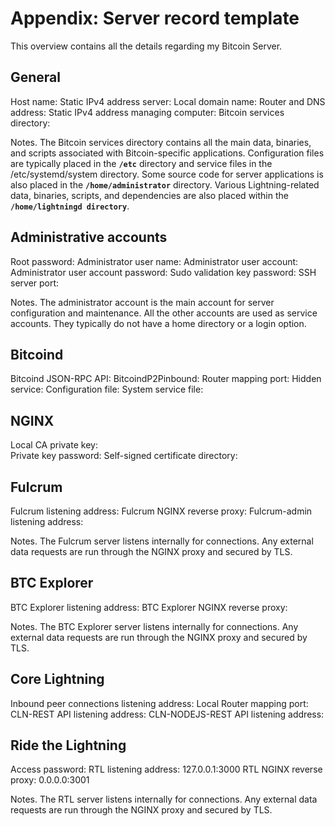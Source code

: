 # Appendix: Server record template

This overview contains all the details regarding my Bitcoin Server.

## General

Host name: 
Static IPv4 address server: 
Local domain name: 
Router and DNS address: 
Static IPv4 address managing computer: 
Bitcoin services directory: 

Notes. The Bitcoin services directory contains all the main data, binaries, and scripts associated with Bitcoin-specific applications. Configuration files are typically placed in the **`/etc`** directory and service files in the /etc/systemd/system directory. Some source code for server applications is also placed in the **`/home/administrator`** directory. Various Lightning-related data, binaries, scripts, and dependencies are also placed within the **`/home/lightningd directory`**. 

## Administrative accounts

Root password: 
Administrator user name: 
Administrator user account: 
Administrator user account password: 
Sudo validation key password: 
SSH server port: 

Notes. The administrator account is the main account for server configuration and maintenance. All the other accounts are used as service accounts. They typically do not have a home directory or a login option.   

## Bitcoind

Bitcoind JSON-RPC API: 
BitcoindP2Pinbound: 
Router mapping port: 
Hidden service: 
Configuration file: 
System service file: 

## NGINX 

Local CA private key:  
Private key password: 
Self-signed certificate directory: 

## Fulcrum

Fulcrum listening address: 
Fulcrum NGINX reverse proxy: 
Fulcrum-admin listening address: 

Notes. The Fulcrum server listens internally for connections. Any external data requests are run through the NGINX proxy and secured by TLS.  

## BTC Explorer

BTC Explorer listening address: 
BTC Explorer NGINX reverse proxy: 

Notes. The BTC Explorer server listens internally for connections. Any external data requests are run through the NGINX proxy and secured by TLS.  

## Core Lightning

Inbound peer connections listening address: 
Local Router mapping port: 
CLN-REST API listening address: 
CLN-NODEJS-REST API listening address:

## Ride the Lightning

Access password: 
RTL listening address: 127.0.0.1:3000
RTL NGINX reverse proxy: 0.0.0.0:3001

Notes. The RTL server listens internally for connections. Any external data requests are run through the NGINX proxy and secured by TLS.  